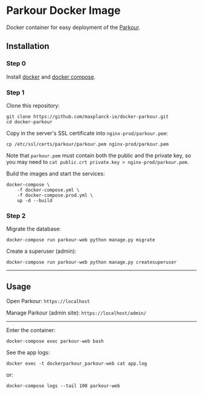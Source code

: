 # Parkour Docker Image

Docker container for easy deployment of the [Parkour](https://github.com/maxplanck-ie/parkour).

## Installation

### Step 0

Install [docker](https://docs.docker.com/install/) and [docker compose](https://docs.docker.com/compose/install/#install-compose).

### Step 1

Clone this repository:
```
git clone https://github.com/maxplanck-ie/docker-parkour.git
cd docker-parkour
```

Copy in the server's SSL certificate into `nginx-prod/parkour.pem`:

```
cp /etc/ssl/certs/parkour/parkour.pem nginx-prod/parkour.pem
```

Note that `parkour.pem` must contain both the public and the private key, so you may need to `cat public.crt private.key > nginx-prod/parkour.pem`.

Build the images and start the services:

```
docker-compose \
	-f docker-compose.yml \
	-f docker-compose.prod.yml \
	up -d --build
```

### Step 2

Migrate the database:
```
docker-compose run parkour-web python manage.py migrate
```

Create a superuser (admin):
```
docker-compose run parkour-web python manage.py createsuperuser
```

---

## Usage

Open Parkour: ```https://localhost```

Manage Parkour (admin site): ```https://localhost/admin/```

---

Enter the container:

```
docker-compose exec parkour-web bash
```

See the app logs:

```
docker exec -t dockerparkour_parkour-web cat app.log
```

or:

```
docker-compose logs --tail 100 parkour-web
```
